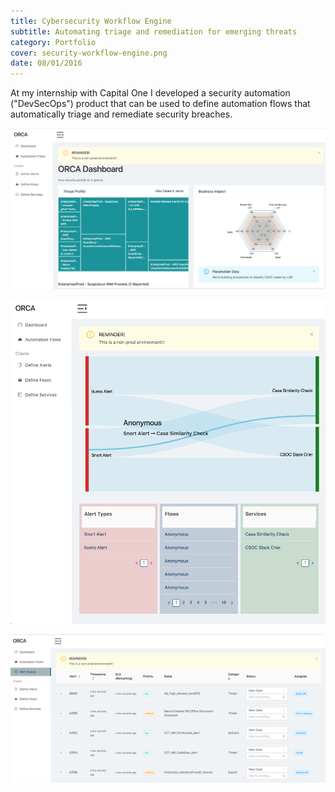 ```yaml
---
title: Cybersecurity Workflow Engine
subtitle: Automating triage and remediation for emerging threats
category: Portfolio
cover: security-workflow-engine.png
date: 08/01/2016
---
```


At my internship with Capital One I developed a security automation ("DevSecOps") product that can be used to define automation flows that automatically triage and remediate security breaches.

![Dashboard View](./dashboard.png)

![Map View](./map.png)

![Table View](./table.png)
